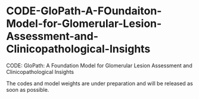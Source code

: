 # CODE-GloPath-A-FOundaiton-Model-for-Glomerular-Lesion-Assessment-and-Clinicopathological-Insights
CODE: GloPath: A Foundation Model for Glomerular Lesion Assessment and Clinicopathological Insights

The codes and model weights are under preparation and will be released as soon as possible.
